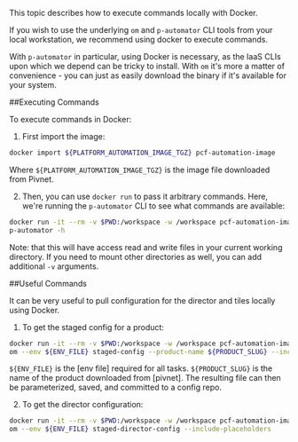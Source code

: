 This topic describes how to execute commands locally with Docker.

If you wish to use the underlying `om` and `p-automator` CLI tools from your local workstation,
we recommend using docker to execute commands.

With `p-automator` in particular, using Docker is necessary,
as the IaaS CLIs upon which we depend can be tricky to install.
With `om` it's more a matter of convenience -
you can just as easily download the binary if it's available for your system.

##Executing Commands

To execute commands in Docker:

1. First import the image:

```bash
docker import ${PLATFORM_AUTOMATION_IMAGE_TGZ} pcf-automation-image
```

Where `${PLATFORM_AUTOMATION_IMAGE_TGZ}` is the image file downloaded from Pivnet.

2. Then, you can use `docker run` to pass it arbitrary commands.
Here, we're running the `p-automator` CLI to see what commands are available:

```bash
docker run -it --rm -v $PWD:/workspace -w /workspace pcf-automation-image \
p-automator -h
```

Note:  that this will have access read and write files in your current working directory.
If you need to mount other directories as well, you can add additional `-v` arguments.

##Useful Commands

It can be very useful to pull configuration for the director and tiles locally using Docker.

1. To get the staged config for a product:

```bash
docker run -it --rm -v $PWD:/workspace -w /workspace pcf-automation-image \
om --env ${ENV_FILE} staged-config --product-name ${PRODUCT_SLUG} --include-placeholders
```

`${ENV_FILE}` is the [env file] required for all tasks.
`${PRODUCT_SLUG}` is the name of the product downloaded from [pivnet].
The resulting file can then be parameterized, saved, and committed to a config repo.

2. To get the director configuration:

```bash
docker run -it --rm -v $PWD:/workspace -w /workspace pcf-automation-image \
om --env ${ENV_FILE} staged-director-config --include-placeholders
```
